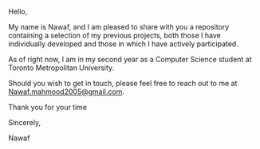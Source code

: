 Hello,

My name is Nawaf, and I am pleased to share with you a repository containing a selection of my previous projects, both those I have individually developed and those in which I have actively participated.

As of right now, I am in my second year as a Computer Science student at Toronto Metropolitan University.

Should you wish to get in touch, please feel free to reach out to me at Nawaf.mahmood2005@gmail.com.

Thank you for your time

Sincerely,

Nawaf
